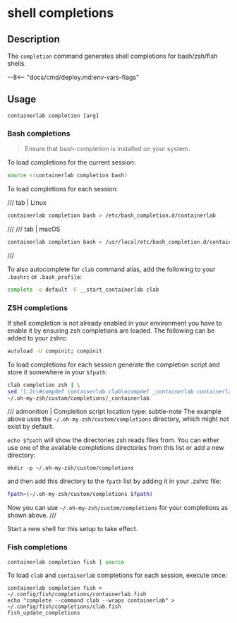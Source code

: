 # shell completions

## Description

The `completion` command generates shell completions for bash/zsh/fish shells.

--8<-- "docs/cmd/deploy.md:env-vars-flags"

## Usage

`containerlab completion [arg]`

### Bash completions

> Ensure that bash-completion is installed on your system.

To load completions for the current session:

```bash
source <(containerlab completion bash)
```

To load completions for each session:

/// tab | Linux

```bash
containerlab completion bash > /etc/bash_completion.d/containerlab
```

///
/// tab | macOS

```bash
containerlab completion bash > /usr/local/etc/bash_completion.d/containerlab
```

///

To also autocomplete for `clab` command alias, add the following to your `.bashrc` or `.bash_profile`:

```bash
complete -o default -F __start_containerlab clab
```

### ZSH completions

If shell completion is not already enabled in your environment you have to enable it by ensuring zsh completions are loaded. The following can be added to your zshrc:

```bash
autoload -U compinit; compinit
```

To load completions for each session generate the completion script and store it somewhere in your `$fpath`:

```bash
clab completion zsh | \
sed '1,2c\#compdef containerlab clab\ncompdef _containerlab containerlab clab' > \
~/.oh-my-zsh/custom/completions/_containerlab
```

/// admonition | Completion script location
    type: subtle-note
The example above uses the `~/.oh-my-zsh/custom/completions` directory, which might not exist by default.

`echo $fpath` will show the directories zsh reads files from. You can either use one of the available completions directories from this list or add a new directory:

```
mkdir -p ~/.oh-my-zsh/custom/completions
```

and then add this directory to the `fpath` list by adding it in your .zshrc file:

```bash
fpath=(~/.oh-my-zsh/custom/completions $fpath)
```

Now you can use `~/.oh-my-zsh/custom/completions` for your completions as shown above.
///

Start a new shell for this setup to take effect.

### Fish completions

```bash
containerlab completion fish | source
```

To load `clab` and `containerlab` completions for each session, execute once:

```
containerlab completion fish > ~/.config/fish/completions/containerlab.fish
echo "complete --command clab --wraps containerlab" > ~/.config/fish/completions/clab.fish
fish_update_completions
```
